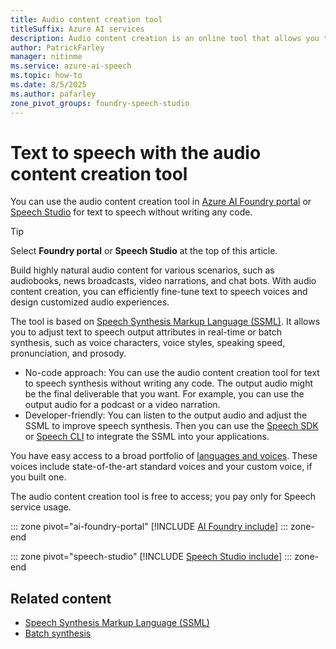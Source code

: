 ```yaml
---
title: Audio content creation tool
titleSuffix: Azure AI services
description: Audio content creation is an online tool that allows you to run text to speech synthesis without writing any code.
author: PatrickFarley
manager: nitinme
ms.service: azure-ai-speech
ms.topic: how-to
ms.date: 8/5/2025
ms.author: pafarley
zone_pivot_groups: foundry-speech-studio
---
```


# Text to speech with the audio content creation tool

You can use the audio content creation tool in [Azure AI Foundry portal](https://ai.azure.com/?cid=learnDocs) or [Speech Studio](https://speech.microsoft.com/portal/audiocontentcreation) for text to speech without writing any code. 

> [!TIP]
> Select **Foundry portal** or **Speech Studio** at the top of this article. 

Build highly natural audio content for various scenarios, such as audiobooks, news broadcasts, video narrations, and chat bots. With audio content creation, you can efficiently fine-tune text to speech voices and design customized audio experiences. 

The tool is based on [Speech Synthesis Markup Language (SSML)](speech-synthesis-markup.md). It allows you to adjust text to speech output attributes in real-time or batch synthesis, such as voice characters, voice styles, speaking speed, pronunciation, and prosody.

- No-code approach: You can use the audio content creation tool for text to speech synthesis without writing any code. The output audio might be the final deliverable that you want. For example, you can use the output audio for a podcast or a video narration. 
- Developer-friendly: You can listen to the output audio and adjust the SSML to improve speech synthesis. Then you can use the [Speech SDK](speech-sdk.md) or [Speech CLI](spx-basics.md) to integrate the SSML into your applications. 

You have easy access to a broad portfolio of [languages and voices](language-support.md?tabs=tts). These voices include state-of-the-art standard voices and your custom voice, if you built one.

The audio content creation tool is free to access; you pay only for Speech service usage.

::: zone pivot="ai-foundry-portal"
[!INCLUDE [AI Foundry include](includes/how-to/audio-content-creation/ai-foundry.md)]
::: zone-end

::: zone pivot="speech-studio"
[!INCLUDE [Speech Studio include](includes/how-to/audio-content-creation/speech-studio.md)]
::: zone-end

## Related content

- [Speech Synthesis Markup Language (SSML)](speech-synthesis-markup.md)
- [Batch synthesis](batch-synthesis.md)
